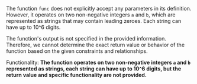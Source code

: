 The function `func` does not explicitly accept any parameters in its definition. However, it operates on two non-negative integers `a` and `b`, which are represented as strings that may contain leading zeroes. Each string can have up to 10^6 digits. 

The function's output is not specified in the provided information. Therefore, we cannot determine the exact return value or behavior of the function based on the given constraints and relationships.

Functionality: **The function operates on two non-negative integers `a` and `b` represented as strings, each string can have up to 10^6 digits, but the return value and specific functionality are not provided.**